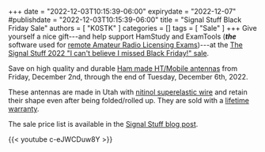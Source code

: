 +++
date = "2022-12-03T10:15:39-06:00"
expirydate = "2022-12-07"
#publishdate = "2022-12-03T10:15:39-06:00"
title = "Signal Stuff Black Friday Sale"
authors = [ "K0STK" ]
categories = []
tags = [ "Sale" ]
+++
Give yourself a nice gift---and help support HamStudy and ExamTools (***the*** software used for
[remote Amateur Radio Licensing Exams](https://hamstudy.org/sessions))---at the
[The Signal Stuff 2022 "I can't believe I missed Black Friday!" sale](https://signalstuff.com/2022/12/the-signal-stuff-2022-i-cant-believe-i-missed-black-friday-sale/).

Save on high quality and durable
[Ham made HT/Mobile antennas](https://signalstuff.com/signal-sticks-history/)
from Friday, December 2nd, through the end of Tuesday, December 6th, 2022.
<!--more-->

These antennas are made in Utah with
[nitinol superelastic wire](https://en.wikipedia.org/wiki/Nickel_titanium)
and retain their shape even after being folded/rolled up. They are sold with a
[lifetime warranty](https://signalstuff.com/rma/). 

The sale price list is available in the
[Signal Stuff blog post](https://signalstuff.com/2022/12/the-signal-stuff-2022-i-cant-believe-i-missed-black-friday-sale/).

{{< youtube c-eJWCDuw8Y >}}
